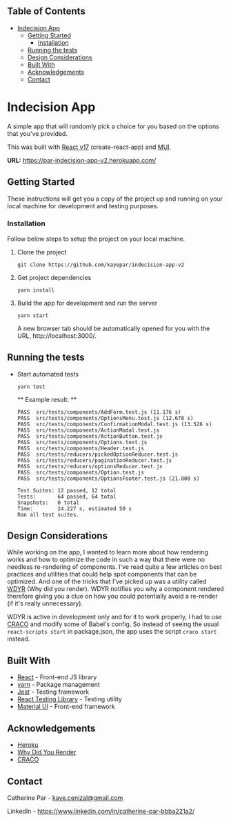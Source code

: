 ## Table of Contents

- [Indecision App](#indecision-app)
  - [Getting Started](#getting-started)
    - [Installation](#installation)
  - [Running the tests](#running-the-tests)
  - [Design Considerations](#design-considerations)
  - [Built With](#built-with)
  - [Acknowledgements](#acknowledgements)
  - [Contact](#contact)

# Indecision App

A simple app that will randomly pick a choice for you based on the options that you've provided.

This was built with [React v17](https://reactjs.org/) (create-react-app) and [MUI](https://mui.com/).

**URL:** https://par-indecision-app-v2.herokuapp.com/

## Getting Started

These instructions will get you a copy of the project up and running on your local machine for development and testing purposes.

### Installation

Follow below steps to setup the project on your local machine.

1.  Clone the project
    ```
    git clone https://github.com/kayepar/indecision-app-v2
    ```
2.  Get project dependencies
    ```
    yarn install
    ```
3.  Build the app for development and run the server

    ```
    yarn start
    ```

    A new browser tab should be automatically opened for you with the URL, http://localhost:3000/.

## Running the tests

-   Start automated tests

    ```
    yarn test
    ```

    ** Example result: **

    ```
    PASS  src/tests/components/AddForm.test.js (11.176 s)
    PASS  src/tests/components/OptionsMenu.test.js (12.678 s)
    PASS  src/tests/components/ConfirmationModal.test.js (13.526 s)
    PASS  src/tests/components/ActionModal.test.js
    PASS  src/tests/components/ActionButton.test.js
    PASS  src/tests/components/Options.test.js
    PASS  src/tests/components/Header.test.js
    PASS  src/tests/reducers/pickedOptionReducer.test.js
    PASS  src/tests/reducers/paginationReducer.test.js
    PASS  src/tests/reducers/optionsReducer.test.js
    PASS  src/tests/components/Option.test.js
    PASS  src/tests/components/OptionsFooter.test.js (21.808 s)

    Test Suites: 12 passed, 12 total
    Tests:       64 passed, 64 total
    Snapshots:   0 total
    Time:        24.227 s, estimated 50 s
    Ran all test suites.
    ```

## Design Considerations

While working on the app, I wanted to learn more about how rendering works and how to optimize the code in such a way that there were no needless re-rendering of components. I've read quite a few articles on best practices and utilities that could help spot components that can be optimized. And one of the tricks that I've picked up was a utility called [WDYR](https://github.com/welldone-software/why-did-you-render) (Why did you render). WDYR notifies you why a component rendered
therefore giving you a clue on how you could potentially avoid a re-render (if it's really unnecessary).

WDYR is active in development only and for it to work properly, I had to use [CRACO](https://github.com/gsoft-inc/craco) and modify some of Babel's config. So instead of seeing the usual `react-scripts start` in package.json, the app uses the script `craco start` instead.

## Built With

-   [React](https://reactjs.org/) - Front-end JS library
-   [yarn](https://yarnpkg.com/) - Package management
-   [Jest](https://jestjs.io/) - Testing framework
-   [React Testing Library](https://testing-library.com/docs/react-testing-library/intro/) - Testing utility
-   [Material UI](https://mui.com/) - Front-end framework

## Acknowledgements

-   [Heroku](https://www.heroku.com/)
-   [Why Did You Render](https://github.com/welldone-software/why-did-you-render)
-   [CRACO](https://github.com/gsoft-inc/craco)

## Contact

Catherine Par - kaye.cenizal@gmail.com

LinkedIn - https://www.linkedin.com/in/catherine-par-bbba221a2/
